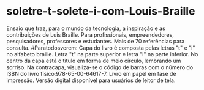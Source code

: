 # soletre-t-solete-i-com-Louis-Braille
Ensaio que traz, para o mundo da tecnologia, a inspiração e as contribuições de Luis Braille. Para profissionais, empreendedores, pesquisadores, professores e estudantes. 
Mais de 70 referências para consulta. 
#Paratodosverem: Capa do livro é composta pelas letras "t" e "i" no alfabeto braille. Letra "t" na parte superior e letra "i" na parte inferior. No centro da capa está o título em forma de meio círculo, lembrando um sorriso. Na contracapa, visualiza-se o código de barras com o número do ISBN do livro físico:978-65-00-64617-7.
Livro em papel em fase de impressão.
Versão digital disponível para usuários de leitor de tela.
